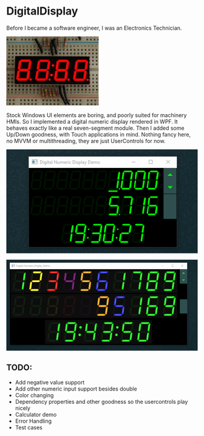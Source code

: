 # DigitalDisplay
Before I became a software engineer, I was an Electronics Technician.

![Image of real seven segment display](/docs/leds.jpg)

Stock Windows UI elements are boring, and poorly suited for machinery HMIs. So I implemented a digital numeric display rendered in WPF. It behaves exactly like a real seven-segment module. Then I added some Up/Down goodness, with Touch applications in mind. Nothing fancy here, no MVVM or multithreading, they are just UserControls for now.

![Gif of action](/docs/display.gif)

![Gif of colors](/docs/luminescent.gif)
## TODO:

* Add negative value support
* Add other numeric input support besides double
* Color changing
* Dependency properties and other goodness so the usercontrols play nicely
* Calculator demo
* Error Handling
* Test cases
